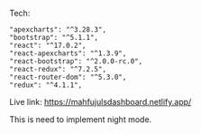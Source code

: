 Tech:
  
    "apexcharts": "^3.28.3",
    "bootstrap": "^5.1.1",
    "react": "^17.0.2",
    "react-apexcharts": "^1.3.9",
    "react-bootstrap": "^2.0.0-rc.0",
    "react-redux": "^7.2.5",
    "react-router-dom": "^5.3.0",
    "redux": "^4.1.1",


Live link: https://mahfujulsdashboard.netlify.app/

This is need to implement night mode.
